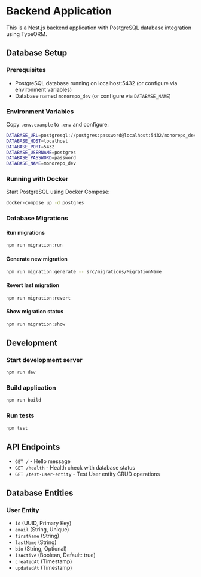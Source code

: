 # Backend Application

This is a Nest.js backend application with PostgreSQL database integration using TypeORM.

## Database Setup

### Prerequisites
- PostgreSQL database running on localhost:5432 (or configure via environment variables)
- Database named `monorepo_dev` (or configure via `DATABASE_NAME`)

### Environment Variables
Copy `.env.example` to `.env` and configure:
```bash
DATABASE_URL=postgresql://postgres:password@localhost:5432/monorepo_dev
DATABASE_HOST=localhost
DATABASE_PORT=5432
DATABASE_USERNAME=postgres
DATABASE_PASSWORD=password
DATABASE_NAME=monorepo_dev
```

### Running with Docker
Start PostgreSQL using Docker Compose:
```bash
docker-compose up -d postgres
```

### Database Migrations

#### Run migrations
```bash
npm run migration:run
```

#### Generate new migration
```bash
npm run migration:generate -- src/migrations/MigrationName
```

#### Revert last migration
```bash
npm run migration:revert
```

#### Show migration status
```bash
npm run migration:show
```

## Development

### Start development server
```bash
npm run dev
```

### Build application
```bash
npm run build
```

### Run tests
```bash
npm test
```

## API Endpoints

- `GET /` - Hello message
- `GET /health` - Health check with database status
- `GET /test-user-entity` - Test User entity CRUD operations

## Database Entities

### User Entity
- `id` (UUID, Primary Key)
- `email` (String, Unique)
- `firstName` (String)
- `lastName` (String)
- `bio` (String, Optional)
- `isActive` (Boolean, Default: true)
- `createdAt` (Timestamp)
- `updatedAt` (Timestamp)
